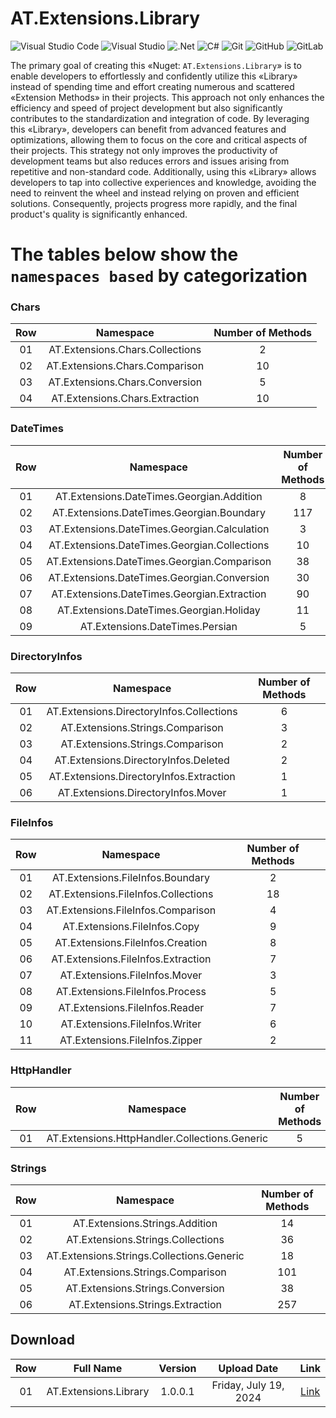 # AT.Extensions.Library

![Visual Studio Code](https://img.shields.io/badge/Visual%20Studio%20Code-0078d7.svg?style=for-the-badge&logo=visual-studio-code&logoColor=white)
![Visual Studio](https://img.shields.io/badge/Visual%20Studio-5C2D91.svg?style=for-the-badge&logo=visual-studio&logoColor=white)
![.Net](https://img.shields.io/badge/.NET-5C2D91?style=for-the-badge&logo=.net&logoColor=white)
![C#](https://img.shields.io/badge/c%23-%23239120.svg?style=for-the-badge&logo=csharp&logoColor=white)
![Git](https://img.shields.io/badge/git-%23F05033.svg?style=for-the-badge&logo=git&logoColor=white)
![GitHub](https://img.shields.io/badge/github-%23121011.svg?style=for-the-badge&logo=github&logoColor=white)
![GitLab](https://img.shields.io/badge/gitlab-%23181717.svg?style=for-the-badge&logo=gitlab&logoColor=white)

The primary goal of creating this «Nuget: `AT.Extensions.Library`» is to enable developers to effortlessly and confidently utilize this «Library» instead of spending time and effort creating numerous and scattered «Extension Methods» in their projects. This approach not only enhances the efficiency and speed of project development but also significantly contributes to the standardization and integration of code. By leveraging this «Library», developers can benefit from advanced features and optimizations, allowing them to focus on the core and critical aspects of their projects. This strategy not only improves the productivity of development teams but also reduces errors and issues arising from repetitive and non-standard code. Additionally, using this «Library» allows developers to tap into collective experiences and knowledge, avoiding the need to reinvent the wheel and instead relying on proven and efficient solutions. Consequently, projects progress more rapidly, and the final product's quality is significantly enhanced.

# The tables below show the `namespaces based` by categorization

### Chars
| Row | Namespace | Number of Methods |
|:---:|:---:|:---:|
| 01 | AT.Extensions.Chars.Collections | 2 |
| 02 | AT.Extensions.Chars.Comparison | 10 |
| 03 | AT.Extensions.Chars.Conversion | 5 |
| 04 | AT.Extensions.Chars.Extraction | 10 |

### DateTimes
| Row | Namespace | Number of Methods |
|:---:|:---:|:---:|
| 01 | AT.Extensions.DateTimes.Georgian.Addition | 8 |
| 02 | AT.Extensions.DateTimes.Georgian.Boundary | 117 |
| 03 | AT.Extensions.DateTimes.Georgian.Calculation | 3 |
| 04 | AT.Extensions.DateTimes.Georgian.Collections | 10 |
| 05 | AT.Extensions.DateTimes.Georgian.Comparison | 38 |
| 06 | AT.Extensions.DateTimes.Georgian.Conversion | 30 |
| 07 | AT.Extensions.DateTimes.Georgian.Extraction | 90 |
| 08 | AT.Extensions.DateTimes.Georgian.Holiday | 11 |
| 09 | AT.Extensions.DateTimes.Persian | 5 |

### DirectoryInfos
| Row | Namespace | Number of Methods |
|:---:|:---:|:---:|
| 01 | AT.Extensions.DirectoryInfos.Collections | 6 |
| 02 | AT.Extensions.Strings.Comparison | 3 |
| 03 | AT.Extensions.Strings.Comparison | 2 |
| 04 | AT.Extensions.DirectoryInfos.Deleted | 2 |
| 05 | AT.Extensions.DirectoryInfos.Extraction | 1 |
| 06 | AT.Extensions.DirectoryInfos.Mover | 1 |

### FileInfos
| Row | Namespace | Number of Methods |
|:---:|:---:|:---:|
| 01 | AT.Extensions.FileInfos.Boundary | 2 |
| 02 | AT.Extensions.FileInfos.Collections | 18 |
| 03 | AT.Extensions.FileInfos.Comparison | 4 |
| 04 | AT.Extensions.FileInfos.Copy | 9 |
| 05 | AT.Extensions.FileInfos.Creation | 8 |
| 06 | AT.Extensions.FileInfos.Extraction | 7 |
| 07 | AT.Extensions.FileInfos.Mover | 3 |
| 08 | AT.Extensions.FileInfos.Process | 5 |
| 09 | AT.Extensions.FileInfos.Reader | 7 |
| 10 | AT.Extensions.FileInfos.Writer | 6 |
| 11 | AT.Extensions.FileInfos.Zipper | 2 |

### HttpHandler
| Row | Namespace | Number of Methods |
|:---:|:---:|:---:|
| 01 | AT.Extensions.HttpHandler.Collections.Generic | 5 |

### Strings
| Row | Namespace | Number of Methods |
|:---:|:---:|:---:|
| 01 | AT.Extensions.Strings.Addition | 14 |
| 02 | AT.Extensions.Strings.Collections | 36 |
| 03 | AT.Extensions.Strings.Collections.Generic | 18 |
| 04 | AT.Extensions.Strings.Comparison | 101 |
| 05 | AT.Extensions.Strings.Conversion | 38 |
| 06 | AT.Extensions.Strings.Extraction | 257 |

## Download
| Row | Full Name | Version | Upload Date | Link
|:---:|:---:|:---:|:---:|:---:|
| 01 | AT.Extensions.Library | 1.0.0.1 | Friday, July 19, 2024 | [Link](https://www.nuget.org/packages/AT.Extensions.Library/1.0.0.1)
